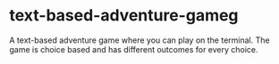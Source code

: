 # text-based-adventure-gameg
A text-based adventure game where you can play on the terminal. The game is choice based and has different outcomes for every choice.